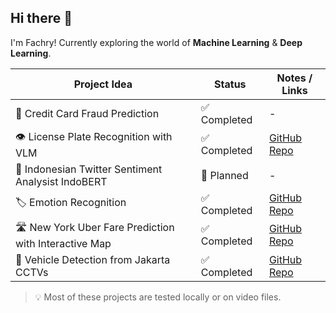 ## Hi there 👋

I'm Fachry! Currently exploring the world of **Machine Learning** & **Deep Learning**.

| Project Idea                                      | Status      | Notes / Links                                                                 |
|--------------------------------------------------|-------------|-------------------------------------------------------------------------------|
| 📝 Credit Card Fraud Prediction                              | ✅ Completed   | -                                                                               |
| 👁️ License Plate Recognition with VLM                        | ✅ Completed   | [GitHub Repo](https://github.com/fachrysann/License-Plate-VLM)                |
| 💬 Indonesian Twitter Sentiment Analysist IndoBERT           | 🔄 Planned   | -                                                                               |
| 🏷️ Emotion Recognition                                       | ✅ Completed | [GitHub Repo](https://github.com/fachrysann/EmotionRecognition_DeepLearning)    |
| 🛣️ New York Uber Fare Prediction with Interactive Map        | ✅ Completed  | [GitHub Repo](https://github.com/fachrysann/Uber_fare_prediction          )                                                                     |
| 🚗 Vehicle Detection from Jakarta CCTVs                      | ✅ Completed | [GitHub Repo](https://github.com/fachrysann/Car-Detection)                      |

> 💡 Most of these projects are tested locally or on video files.

